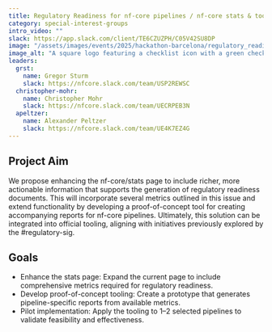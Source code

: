 ```yaml
---
title: Regulatory Readiness for nf-core pipelines / nf-core stats & tooling
category: special-interest-groups
intro_video: ""
slack: https://app.slack.com/client/TE6CZUZPH/C05V42SU8DP
image: "/assets/images/events/2025/hackathon-barcelona/regulatory_readiness.png"
image_alt: "A square logo featuring a checklist icon with a green checkmark and a bar chart with an upward green arrow, symbolizing regulatory readiness and growth. Below, bold navy text reads “REGULATORY READINESS"."
leaders:
  grst:
    name: Gregor Sturm
    slack: https://nfcore.slack.com/team/USP2REWSC
  christopher-mohr:
    name: Christopher Mohr
    slack: https://nfcore.slack.com/team/UECRPEB3N
  apeltzer:
    name: Alexander Peltzer
    slack: https://nfcore.slack.com/team/UE4K7EZ4G
---
```


## Project Aim

We propose enhancing the nf-core/stats page to include richer, more actionable information that supports the generation of regulatory readiness documents. This will incorporate several metrics outlined in this issue and extend functionality by developing a proof-of-concept tool for creating accompanying reports for nf-core pipelines. Ultimately, this solution can be integrated into official tooling, aligning with initiatives previously explored by the #regulatory-sig.

## Goals

- Enhance the stats page: Expand the current page to include comprehensive metrics required for regulatory readiness.
- Develop proof-of-concept tooling: Create a prototype that generates pipeline-specific reports from available metrics.
- Pilot implementation: Apply the tooling to 1–2 selected pipelines to validate feasibility and effectiveness.
